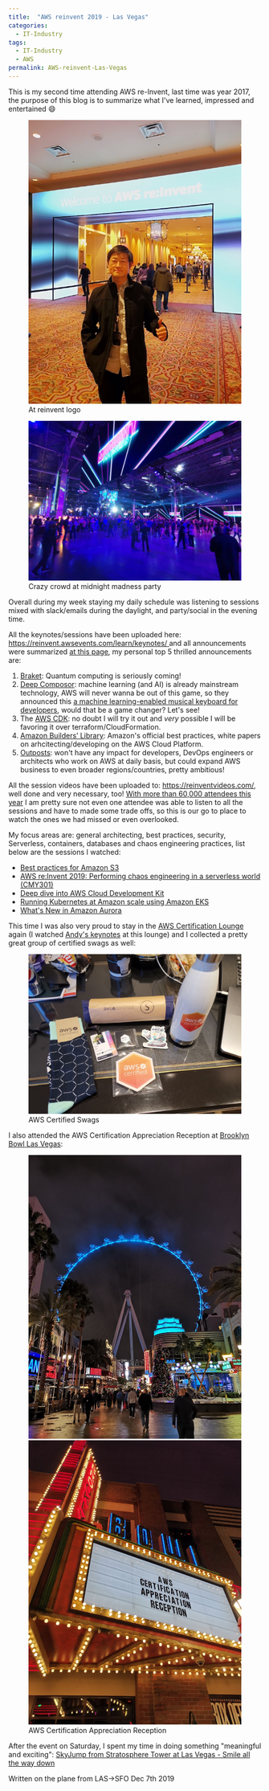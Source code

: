 ```yaml
---
title:  "AWS reinvent 2019 - Las Vegas"
categories: 
  - IT-Industry
tags:
  - IT-Industry 
  - AWS
permalink: AWS-reinvent-Las-Vegas
---
```


This is my second time attending AWS re-Invent, last time was year 2017, the purpose of this blog is to summarize what I've learned, impressed and entertained :smile:

<figure>
    <a href="/assets/images/posts/2019-12-07-AWS-reinvent-Las-Vegas/at-reinvent-logo.jpg"><img src="/assets/images/posts/2019-12-07-AWS-reinvent-Las-Vegas/at-reinvent-logo.jpg"></a>
    <figcaption>At reinvent logo</figcaption>
</figure>

<figure>
    <a href="/assets/images/posts/2019-12-07-AWS-reinvent-Las-Vegas/crazy-crowd-at-midnight-madness.jpg"><img src="/assets/images/posts/2019-12-07-AWS-reinvent-Las-Vegas/crazy-crowd-at-midnight-madness.jpg"></a>
    <figcaption>Crazy crowd at midnight madness party</figcaption>
</figure>

Overall during my week staying my daily schedule was listening to sessions mixed with slack/emails during the daylight, and party/social in the evening time.

All the keynotes/sessions have been uploaded here: [ https://reinvent.awsevents.com/learn/keynotes/ ](https://reinvent.awsevents.com/learn/keynotes/) and all announcements were summarized [at this page](https://aws.amazon.com/?sc_channel=em&sc_campaign=re:Invent%20Recaps%202019&sc_medium=em_212626&sc_content=launch_t1launch_reinvent&sc_geo=mult&sc_country=global&sc_outcome=launch&trk=em_212626&mkt_tok=eyJpIjoiTXpnME4ySTBOREZtWkRFMyIsInQiOiJHU0J5UndVeHBhZFJvc1g5SG5EYzhYeGpkNjhCUldkTXpwXC91TlExc1BPTDhBdmlyMCsyVjVwZmZmOHVuUFVqNTduSTR2Y1hreHpoQW9jMDJWaXUxeCtGbFNxSW5IZmRoUUs1U3RaQVwvdjA1U0x4RVJJQU9TZFZNSDFuS0VnVFFUdmRWMXVHSnFVakpWamRwcmRieFpxQT09In0%3D#Explore_Announcements), my personal top 5 thrilled announcements are:

1. [Braket](https://aws.amazon.com/braket/): Quantum computing is seriously coming!
2. [Deep Composor](https://aws.amazon.com/deepcomposer): machine learning (and AI) is already mainstream technology, AWS will never wanna be out of this game, so they announced this [a machine learning-enabled musical keyboard for developers](https://www.amazon.com/dp/B07YGZ4V5B), would that be a game changer?  Let's see!
3. The [AWS CDK](https://aws.amazon.com/cdk/): no doubt I will try it out and *very* possible I will be favoring it over terraform/CloudFormation.
4. [Amazon Builders’ Library](https://aws.amazon.com/builders-library): Amazon's official best practices, white papers on arhcitecting/developing on the AWS Cloud Platform.
5. [Outposts](https://aws.amazon.com/outposts): won't have any impact for developers, DevOps engineers or architects who work on AWS at daily basis, but could expand AWS business to even broader regions/countries, pretty ambitious!

All the session videos have been uploaded to: https://reinventvideos.com/, well done and very necessary, too!  [With more than 60,000 attendees this year](https://aws.amazon.com/blogs/industries/aws-reinvent-2019-telco-industry-guide/) I am pretty sure not even one attendee was able to listen to all the sessions and have to made some trade offs, so this is our go to place to watch the ones we had missed or even overlooked.

My focus areas are: general architecting, best practices, security, Serverless, containers, databases and chaos engineering practices, list below are the sessions I watched:

* [Best practices for Amazon S3](https://www.youtube.com/watch?v=N_3IaOVcIO0)
* [AWS re:Invent 2019: Performing chaos engineering in a serverless world (CMY301)](https://www.youtube.com/watch?v=vbyjpMeYitA)
* [Deep dive into AWS Cloud Development Kit](https://www.youtube.com/watch?v=9As_ZIjUGmY)
* [Running Kubernetes at Amazon scale using Amazon EKS](https://www.youtube.com/watch?v=M-Fh0OzliJI)
* [What's New in Amazon Aurora](https://www.youtube.com/watch?v=2WG01wJIGSQ)

This time I was also very proud to stay in the [AWS Certification Lounge](https://reinvent.awsevents.com/learn/certifications/) again (I watched [Andy's keynotes](https://www.youtube.com/watch?v=ZOIkOnW640A) at this lounge) and I collected a pretty great group of certified swags as well:
<figure>
    <a href="/assets/images/posts/2019-12-07-AWS-reinvent-Las-Vegas/AWS-certicied-swags.jpg"><img src="/assets/images/posts/2019-12-07-AWS-reinvent-Las-Vegas/AWS-certicied-swags.jpg"></a>
    <figcaption>AWS Certified Swags</figcaption>
</figure>

I also attended the AWS Certification Appreciation Reception at [Brooklyn Bowl Las Vegas](https://www.brooklynbowl.com/las-vegas):
<figure class="half">
    <a href="/assets/images/posts/2019-12-07-AWS-reinvent-Las-Vegas/certified-appreciatian-party-1.jpg"><img src="/assets/images/posts/2019-12-07-AWS-reinvent-Las-Vegas/certified-appreciatian-party-1.jpg"></a>
    <a href="/assets/images/posts/2019-12-07-AWS-reinvent-Las-Vegas/certified-appreciatian-party-2.jpg"><img src="/assets/images/posts/2019-12-07-AWS-reinvent-Las-Vegas/certified-appreciatian-party-2.jpg"></a>
    <figcaption>AWS Certification Appreciation Reception</figcaption>
</figure>

After the event on Saturday, I spent my time in doing something "meaningful and exciting": <a href="/2019-12-07-SkyJump-Las-Vegas" target="_blank">SkyJump from Stratosphere Tower at Las Vegas - Smile all the way down</a>
<!--more-->

Written on the plane from LAS->SFO
Dec 7th 2019
